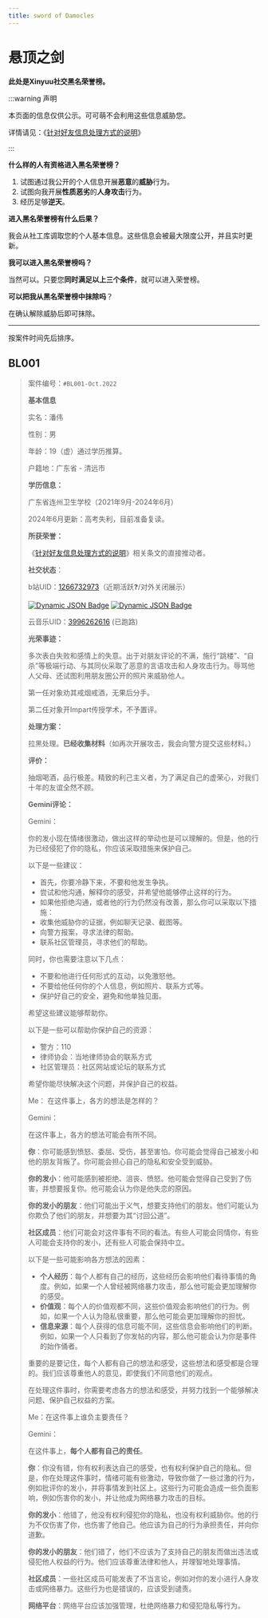 ```yaml
---
title: sword of Damocles
---
```


# 悬顶之剑

**此处是Xinyuu社交黑名荣誉榜。**

:::warning 声明

本页面的信息仅供公示。可可萌不会利用这些信息威胁您。

详情请见：《[针对好友信息处理方式的说明](https://www.cocomoe.cn/blackboard/xinyuu/about-privacy/)》

:::

**什么样的人有资格进入黑名荣誉榜？**

1. 试图通过我公开的个人信息开展**恶意**的**威胁**行为。
2. 试图向我开展**性质恶劣**的**人身攻击**行为。
3. 经历足够**逆天**。

**进入黑名荣誉榜有什么后果？**

我会从社工库调取您的个人基本信息。这些信息会被最大限度公开，并且实时更新。

**我可以进入黑名荣誉榜吗？**

当然可以。只要您**同时满足以上三个条件**，就可以进入荣誉榜。

**可以把我从黑名荣誉榜中抹除吗**？

在确认解除威胁后即可抹除。

------

按案件时间先后排序。

## BL001

> 案件编号：`#BL001-Oct.2022`
>
> **基本信息**
>
> 实名：潘伟
>
> 性别：男
>
> 年龄：19（虚）通过学历推算。
>
> 户籍地：广东省 - 清远市
>
> **学历信息：**
>
> 广东省连州卫生学校（2021年9月-2024年6月）
>
> 2024年6月更新：高考失利，目前准备复读。
>
> **所获荣誉：**
>
> 《[针对好友信息处理方式的说明](/blackboard/xinyuu/about-privacy/)》相关条文的直接推动者。
>
> **社交状态**：
>
> b站UID：[1266732973](https://space.bilibili.com/1266732973)（近期活跃❓/对外关闭展示）
>
> [![Dynamic JSON Badge](https://camo.githubusercontent.com/083fac95a4426f03309a751f154d2ab3e075e2b84f54a52ebb2453e24581f78d/68747470733a2f2f696d672e736869656c64732e696f2f62616467652f64796e616d69632f6a736f6e3f75726c3d68747470732533412532462532466170692e62696c6962696c692e636f6d2532467825324672656c6174696f6e25324673746174253346766d6964253344313236363733323937332532366a736f6e702533446a736f6e702671756572793d2532342e646174612e666f6c6c6f776572266c6f676f3d62696c6962696c69266c6162656c3d666f6c6c6f77696e6726636f6c6f723d253233303063636666)](https://camo.githubusercontent.com/083fac95a4426f03309a751f154d2ab3e075e2b84f54a52ebb2453e24581f78d/68747470733a2f2f696d672e736869656c64732e696f2f62616467652f64796e616d69632f6a736f6e3f75726c3d68747470732533412532462532466170692e62696c6962696c692e636f6d2532467825324672656c6174696f6e25324673746174253346766d6964253344313236363733323937332532366a736f6e702533446a736f6e702671756572793d2532342e646174612e666f6c6c6f776572266c6f676f3d62696c6962696c69266c6162656c3d666f6c6c6f77696e6726636f6c6f723d253233303063636666) [![Dynamic JSON Badge](https://camo.githubusercontent.com/8b5345ae74560f8c89721a133a1b8a5d8683ea603ddb57fb37c2bd921baebb78/68747470733a2f2f696d672e736869656c64732e696f2f62616467652f64796e616d69632f6a736f6e3f75726c3d68747470732533412532462532466170692e62696c6962696c692e636f6d2532467825324672656c6174696f6e25324673746174253346766d6964253344313236363733323937332532366a736f6e702533446a736f6e702671756572793d2532342e646174612e666f6c6c6f77696e67266c6f676f3d62696c6962696c69266c6162656c3d666f6c6c6f77657226636f6c6f723d253233303063636666)](https://camo.githubusercontent.com/8b5345ae74560f8c89721a133a1b8a5d8683ea603ddb57fb37c2bd921baebb78/68747470733a2f2f696d672e736869656c64732e696f2f62616467652f64796e616d69632f6a736f6e3f75726c3d68747470732533412532462532466170692e62696c6962696c692e636f6d2532467825324672656c6174696f6e25324673746174253346766d6964253344313236363733323937332532366a736f6e702533446a736f6e702671756572793d2532342e646174612e666f6c6c6f77696e67266c6f676f3d62696c6962696c69266c6162656c3d666f6c6c6f77657226636f6c6f723d253233303063636666)
>
> 云音乐UID：[3996262616](https://y.music.163.com/m/user?id=3996262616) (已跑路)
>
> **光荣事迹：**
>
> 多次表白失败和感情上的失意。出于对朋友评论的不满，施行“跳楼”、“自杀”等极端行动、与其同伙采取了恶意的言语攻击和人身攻击行为。辱骂他人父母、还试图利用朋友圈公开的照片来威胁他人。
>
> 第一任对象劝其戒烟戒酒，无果后分手。
>
> 第二任对象开Impart传授学术，不予置评。
>
> **处理方案：**
>
> 拉黑处理。**已经收集材料**（如再次开展攻击，我会向警方提交这些材料。）
>
> **评价：**
>
> 抽烟喝酒，品行极差。精致的利己主义者，为了满足自己的虚荣心，对我们十年的友谊全然不顾。
>
> 
>
> **Gemini评论：**
>
> Gemini：
>
> 你的发小现在情绪很激动，做出这样的举动也是可以理解的。但是，他的行为已经侵犯了你的隐私，你应该采取措施来保护自己。
>
> 以下是一些建议：
>
> - 首先，你要冷静下来，不要和他发生争执。
>- 尝试和他沟通，解释你的感受，并希望他能够停止这样的行为。
> - 如果他拒绝沟通，或者他的行为仍然没有改善，那么你可以采取以下措施：
>  - 收集他威胁你的证据，例如聊天记录、截图等。
>   - 向警方报案，寻求法律的帮助。
>  - 联系社区管理员，寻求他们的帮助。
> 
>同时，你也需要注意以下几点：
> 
>- 不要和他进行任何形式的互动，以免激怒他。
> - 不要给他任何你的个人信息，例如照片、联系方式等。
>- 保护好自己的安全，避免和他单独见面。
> 
>希望这些建议能够帮助你。
> 
> 以下是一些可以帮助你保护自己的资源：
> 
>- 警方：110
> - 律师协会：当地律师协会的联系方式
>- 社区管理员：社区网站或论坛的联系方式
> 
>希望你能尽快解决这个问题，并保护自己的权益。
> 
>
> 
>Me： 在这件事上，各方的想法是怎样的？
> 
>Gemini：
> 
>在这件事上，各方的想法可能会有所不同。
> 
>**你**：你可能感到愤怒、委屈、受伤，甚至害怕。你可能会觉得自己被发小和他的朋友背叛了。你可能会担心自己的隐私和安全受到威胁。
> 
> **你的发小**：他可能感到被拒绝、沮丧、愤怒。他可能会觉得自己受到了伤害，并想要报复你。他可能会认为你是他失恋的原因。
> 
>**你的发小的朋友**：他们可能出于义气，想要支持他们的朋友。他们可能认为你欺负了他们的朋友，并想要为其“讨回公道”。
> 
>**社区成员**：他们可能会对这件事有不同的看法。有些人可能会同情你，有些人可能会支持你的发小，还有些人可能会保持中立。
> 
> 以下是一些可能影响各方想法的因素：
> 
>- **个人经历**：每个人都有自己的经历，这些经历会影响他们看待事情的角度。例如，如果一个人曾经被网络暴力攻击，那么他可能会更加理解你的感受。
> - **价值观**：每个人的价值观都不同，这些价值观会影响他们的行为。例如，如果一个人认为隐私很重要，那么他可能会更加理解你的担忧。
>- **信息来源**：每个人获得的信息可能不同，这些信息会影响他们的判断。例如，如果一个人只看到了你发帖的内容，那么他可能会认为你是事件的始作俑者。
> 
>重要的是要记住，每个人都有自己的想法和感受，这些想法和感受都是合理的。我们应该尊重他人的意见，即使我们不同意他们的观点。
> 
> 在处理这件事时，你需要考虑各方的想法和感受，并努力找到一个能够解决问题、保护自己权益的方案。
> 
>
> 
>Me：在这件事上谁负主要责任？
> 
>Gemini：
> 
>在这件事上，**每个人都有自己的责任**。
> 
>**你**：你没有错，你有权利表达自己的感受，也有权利保护自己的隐私。但是，你在处理这件事时，情绪可能有些激动，导致你做了一些过激的行为，例如批评你的发小，并将事情发到社区上。这些行为可能会造成一些负面影响，例如伤害你的发小，并让他成为网络暴力攻击的目标。
> 
>**你的发小**：他错了，他没有权利侵犯你的隐私，也没有权利威胁你。他的行为不仅伤害了你，也伤害了他自己。他应该为自己的行为承担责任，并向你道歉。
> 
>**你的发小的朋友**：他们错了，他们不应该为了支持自己的朋友而做出违法或侵犯他人权益的行为。他们应该尊重法律和他人，并理智地处理事情。
> 
>**社区成员**：一些社区成员可能发表了不当言论，例如对你的发小进行人身攻击或网络暴力。这些行为也是错误的，应该受到谴责。
> 
> **网络平台**：网络平台应该加强管理，杜绝网络暴力和侵犯隐私等行为。
